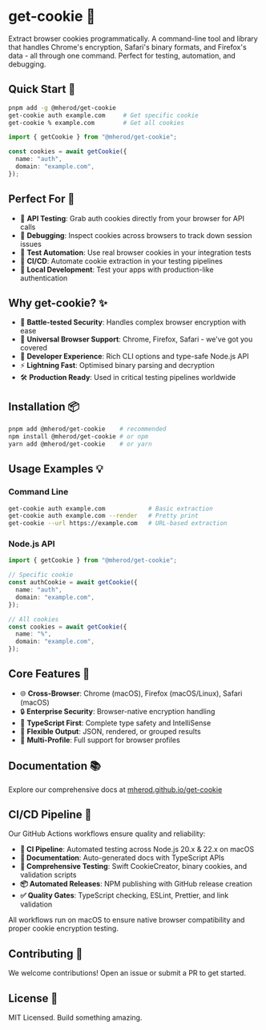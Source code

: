 # get-cookie 🍪

Extract browser cookies programmatically. A command-line tool and library that handles Chrome's encryption, Safari's binary formats, and Firefox's data - all through one command. Perfect for testing, automation, and debugging.

## Quick Start 🚀

```bash
pnpm add -g @mherod/get-cookie
get-cookie auth example.com     # Get specific cookie
get-cookie % example.com        # Get all cookies
```

```typescript
import { getCookie } from "@mherod/get-cookie";

const cookies = await getCookie({
  name: "auth",
  domain: "example.com",
});
```

## Perfect For 🎯

- 🔑 **API Testing**: Grab auth cookies directly from your browser for API calls
- 🐞 **Debugging**: Inspect cookies across browsers to track down session issues
- 🤖 **Test Automation**: Use real browser cookies in your integration tests
- 🔄 **CI/CD**: Automate cookie extraction in your testing pipelines
- 🧪 **Local Development**: Test your apps with production-like authentication

## Why get-cookie? ✨

- 🔐 **Battle-tested Security**: Handles complex browser encryption with ease
- 🎯 **Universal Browser Support**: Chrome, Firefox, Safari - we've got you covered
- 🚀 **Developer Experience**: Rich CLI options and type-safe Node.js API
- ⚡ **Lightning Fast**: Optimised binary parsing and decryption
- 🛠️ **Production Ready**: Used in critical testing pipelines worldwide

## Installation 📦

```bash
pnpm add @mherod/get-cookie    # recommended
npm install @mherod/get-cookie # or npm
yarn add @mherod/get-cookie    # or yarn
```

## Usage Examples 💡

### Command Line

```bash
get-cookie auth example.com            # Basic extraction
get-cookie auth example.com --render   # Pretty print
get-cookie --url https://example.com   # URL-based extraction
```

### Node.js API

```typescript
import { getCookie } from "@mherod/get-cookie";

// Specific cookie
const authCookie = await getCookie({
  name: "auth",
  domain: "example.com",
});

// All cookies
const cookies = await getCookie({
  name: "%",
  domain: "example.com",
});
```

## Core Features 🎯

- 🌐 **Cross-Browser**: Chrome (macOS), Firefox (macOS/Linux), Safari (macOS)
- 🔒 **Enterprise Security**: Browser-native encryption handling
- 📝 **TypeScript First**: Complete type safety and IntelliSense
- 🎨 **Flexible Output**: JSON, rendered, or grouped results
- 👥 **Multi-Profile**: Full support for browser profiles

## Documentation 📚

Explore our comprehensive docs at [mherod.github.io/get-cookie](https://mherod.github.io/get-cookie/)

## CI/CD Pipeline 🔄

Our GitHub Actions workflows ensure quality and reliability:

- **🚀 CI Pipeline**: Automated testing across Node.js 20.x & 22.x on macOS
- **📖 Documentation**: Auto-generated docs with TypeScript APIs
- **🧪 Comprehensive Testing**: Swift CookieCreator, binary cookies, and validation scripts
- **📦 Automated Releases**: NPM publishing with GitHub release creation
- **✅ Quality Gates**: TypeScript checking, ESLint, Prettier, and link validation

All workflows run on macOS to ensure native browser compatibility and proper cookie encryption testing.

## Contributing 🤝

We welcome contributions! Open an issue or submit a PR to get started.

## License 📄

MIT Licensed. Build something amazing.

